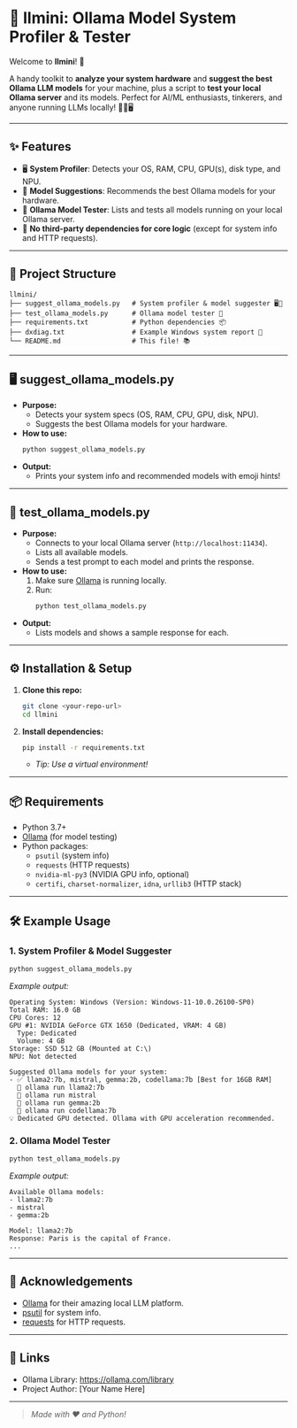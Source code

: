 # 🤖 llmini: Ollama Model System Profiler & Tester

Welcome to **llmini**! 🚀

A handy toolkit to **analyze your system hardware** and **suggest the best Ollama LLM models** for your machine, plus a script to **test your local Ollama server** and its models. Perfect for AI/ML enthusiasts, tinkerers, and anyone running LLMs locally! 🧑‍💻🖥️

---

## ✨ Features

- 🖥️ **System Profiler**: Detects your OS, RAM, CPU, GPU(s), disk type, and NPU.
- 🤔 **Model Suggestions**: Recommends the best Ollama models for your hardware.
- 🧪 **Ollama Model Tester**: Lists and tests all models running on your local Ollama server.
- 📝 **No third-party dependencies for core logic** (except for system info and HTTP requests).

---

## 📁 Project Structure

```
llmini/
├── suggest_ollama_models.py   # System profiler & model suggester 🖥️🤖
├── test_ollama_models.py      # Ollama model tester 🧪
├── requirements.txt           # Python dependencies 📦
├── dxdiag.txt                 # Example Windows system report 📝
└── README.md                  # This file! 📚
```

---

## 🖥️ suggest_ollama_models.py

- **Purpose:**
  - Detects your system specs (OS, RAM, CPU, GPU, disk, NPU).
  - Suggests the best Ollama models for your hardware.
- **How to use:**
  ```bash
  python suggest_ollama_models.py
  ```
- **Output:**
  - Prints your system info and recommended models with emoji hints!

---

## 🧪 test_ollama_models.py

- **Purpose:**
  - Connects to your local Ollama server (`http://localhost:11434`).
  - Lists all available models.
  - Sends a test prompt to each model and prints the response.
- **How to use:**
  1. Make sure [Ollama](https://ollama.com/) is running locally.
  2. Run:
     ```bash
     python test_ollama_models.py
     ```
- **Output:**
  - Lists models and shows a sample response for each.

---

## ⚙️ Installation & Setup

1. **Clone this repo:**
   ```bash
   git clone <your-repo-url>
   cd llmini
   ```
2. **Install dependencies:**
   ```bash
   pip install -r requirements.txt
   ```
   - _Tip: Use a virtual environment!_

---

## 📦 Requirements

- Python 3.7+
- [Ollama](https://ollama.com/) (for model testing)
- Python packages:
  - `psutil` (system info)
  - `requests` (HTTP requests)
  - `nvidia-ml-py3` (NVIDIA GPU info, optional)
  - `certifi`, `charset-normalizer`, `idna`, `urllib3` (HTTP stack)

---

## 🛠️ Example Usage

### 1. System Profiler & Model Suggester
```bash
python suggest_ollama_models.py
```
_Example output:_
```
Operating System: Windows (Version: Windows-11-10.0.26100-SP0)
Total RAM: 16.0 GB
CPU Cores: 12
GPU #1: NVIDIA GeForce GTX 1650 (Dedicated, VRAM: 4 GB)
  Type: Dedicated
  Volume: 4 GB
Storage: SSD 512 GB (Mounted at C:\)
NPU: Not detected

Suggested Ollama models for your system:
- ✅ llama2:7b, mistral, gemma:2b, codellama:7b [Best for 16GB RAM]
  🔽 ollama run llama2:7b
  🔽 ollama run mistral
  🔽 ollama run gemma:2b
  🔽 ollama run codellama:7b
💡 Dedicated GPU detected. Ollama with GPU acceleration recommended.
```

### 2. Ollama Model Tester
```bash
python test_ollama_models.py
```
_Example output:_
```
Available Ollama models:
- llama2:7b
- mistral
- gemma:2b

Model: llama2:7b
Response: Paris is the capital of France.
...
```

---

## 🙏 Acknowledgements

- [Ollama](https://ollama.com/) for their amazing local LLM platform.
- [psutil](https://github.com/giampaolo/psutil) for system info.
- [requests](https://docs.python-requests.org/) for HTTP requests.

---

## 🔗 Links

- Ollama Library: https://ollama.com/library
- Project Author: [Your Name Here]

---

> _Made with ❤️ and Python!_

